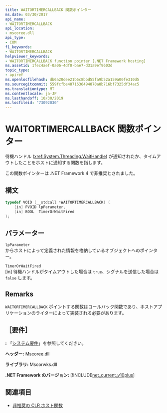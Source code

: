 ```yaml
---
title: WAITORTIMERCALLBACK 関数ポインター
ms.date: 03/30/2017
api_name:
- WAITORTIMERCALLBACK
api_location:
- mscoree.dll
api_type:
- COM
f1_keywords:
- WAITORTIMERCALLBACK
helpviewer_keywords:
- WAITORTIMERCALLBACK function pointer [.NET Framework hosting]
ms.assetid: 1fec4aef-0a06-4df0-bae7-d31a9ef9603d
topic_type:
- apiref
ms.openlocfilehash: db6a20dee21b6c8bbd55fa9b52a159a00fe310d5
ms.sourcegitcommit: 559fcfbe4871636494870a8b716bf7325df34ac5
ms.translationtype: MT
ms.contentlocale: ja-JP
ms.lasthandoff: 10/30/2019
ms.locfileid: "73092030"
---
```

# <a name="waitortimercallback-function-pointer"></a>WAITORTIMERCALLBACK 関数ポインター
待機ハンドル (<xref:System.Threading.WaitHandle>) が通知されたか、タイムアウトしたことをホストに通知する関数を指します。  
  
 この関数ポインターは .NET Framework 4 で非推奨とされました。  
  
## <a name="syntax"></a>構文  
  
```cpp  
typedef VOID (__stdcall *WAITORTIMERCALLBACK) (  
    [in] PVOID lpParameter,  
    [in] BOOL  TimerOrWaitFired  
);  
```  
  
## <a name="parameters"></a>パラメーター  
 `lpParameter`  
 からホストによって定義された情報を格納しているオブジェクトへのポインター。  
  
 `TimerOrWaitFired`  
 [in] 待機ハンドルがタイムアウトした場合は `true`、シグナルを送信した場合は `false` します。  
  
## <a name="remarks"></a>Remarks  
 `WAITORTIMERCALLBACK` ポイントする関数はコールバック関数であり、ホストアプリケーションのライターによって実装される必要があります。  
  
## <a name="requirements"></a>［要件］  
 **:** 「[システム要件](../../../../docs/framework/get-started/system-requirements.md)」を参照してください。  
  
 **ヘッダー:** Mscoree.dll  
  
 **ライブラリ:** Mscorwks.dll  
  
 **.NET Framework のバージョン:** [!INCLUDE[net_current_v10plus](../../../../includes/net-current-v10plus-md.md)]  
  
## <a name="see-also"></a>関連項目

- [非推奨の CLR ホスト関数](../../../../docs/framework/unmanaged-api/hosting/deprecated-clr-hosting-functions.md)
